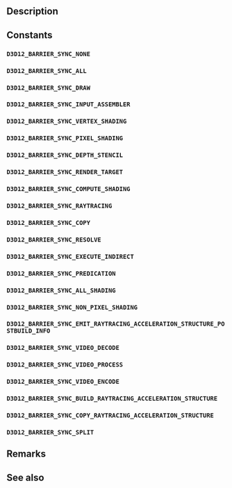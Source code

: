 ## Description

## Constants

### `D3D12_BARRIER_SYNC_NONE`

### `D3D12_BARRIER_SYNC_ALL`

### `D3D12_BARRIER_SYNC_DRAW`

### `D3D12_BARRIER_SYNC_INPUT_ASSEMBLER`

### `D3D12_BARRIER_SYNC_VERTEX_SHADING`

### `D3D12_BARRIER_SYNC_PIXEL_SHADING`

### `D3D12_BARRIER_SYNC_DEPTH_STENCIL`

### `D3D12_BARRIER_SYNC_RENDER_TARGET`

### `D3D12_BARRIER_SYNC_COMPUTE_SHADING`

### `D3D12_BARRIER_SYNC_RAYTRACING`

### `D3D12_BARRIER_SYNC_COPY`

### `D3D12_BARRIER_SYNC_RESOLVE`

### `D3D12_BARRIER_SYNC_EXECUTE_INDIRECT`

### `D3D12_BARRIER_SYNC_PREDICATION`

### `D3D12_BARRIER_SYNC_ALL_SHADING`

### `D3D12_BARRIER_SYNC_NON_PIXEL_SHADING`

### `D3D12_BARRIER_SYNC_EMIT_RAYTRACING_ACCELERATION_STRUCTURE_POSTBUILD_INFO`

### `D3D12_BARRIER_SYNC_VIDEO_DECODE`

### `D3D12_BARRIER_SYNC_VIDEO_PROCESS`

### `D3D12_BARRIER_SYNC_VIDEO_ENCODE`

### `D3D12_BARRIER_SYNC_BUILD_RAYTRACING_ACCELERATION_STRUCTURE`

### `D3D12_BARRIER_SYNC_COPY_RAYTRACING_ACCELERATION_STRUCTURE`

### `D3D12_BARRIER_SYNC_SPLIT`

## Remarks

## See also
